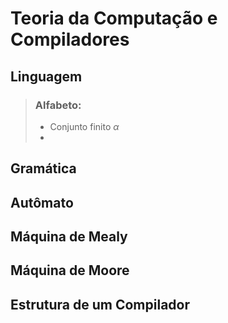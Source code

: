 # Teoria da Computação e Compiladores
## Linguagem
> ### Alfabeto:
> -	Conjunto finito $\alpha$
> - 

## Gramática
> 
## Autômato

## Máquina de Mealy

## Máquina de Moore

## Estrutura de um Compilador

